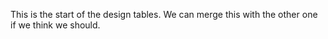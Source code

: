 This is the start of the design tables. We can merge this with the other one if we think we should. 